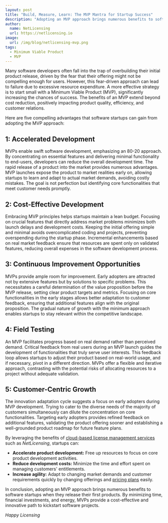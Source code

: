 ```yaml
---
layout: post
title: "Build, Measure, Learn: The MVP Mantra for Startup Success"
description: "Adopting an MVP approach brings numerous benefits to software startups when they release their first products"
author:
  name: NetLicensing
  url: https://netlicensing.io
image:
  url: /img/blog/netlicensing-mvp.png
tags:
  - Minimum Viable Product
  - MVP
---
```


Many software developers often fall into the trap of overbuilding their initial product release, driven by the fear that their offering might not be compelling enough for users. However, this fear-driven approach can lead to failure due to excessive resource expenditure. A more effective strategy is to start small with a Minimum Viable Product (MVP), significantly increasing the chances of success. The benefits of an MVP extend beyond cost reduction, positively impacting product quality, efficiency, and customer relations.

Here are five compelling advantages that software startups can gain from adopting the MVP approach:

## 1: Accelerated Development

MVPs enable swift software development, emphasizing an 80-20 approach. By concentrating on essential features and delivering minimal functionality to end-users, developers can reduce the overall development time. The rapid release of a product into the market provides numerous advantages. MVP launches expose the product to market realities early on, allowing startups to learn and adapt to actual market demands, avoiding costly mistakes. The goal is not perfection but identifying core functionalities that meet customer needs promptly.

## 2: Cost-Effective Development

Embracing MVP principles helps startups maintain a lean budget. Focusing on crucial features that directly address market problems minimizes both launch delays and development costs. Keeping the initial offering simple and minimal avoids overcomplicated coding and projects, preventing overspending during the startup phase. Incremental enhancements based on real market feedback ensure that resources are spent only on validated features, reducing overall expenses in the software development process.

## 3: Continuous Improvement Opportunities

MVPs provide ample room for improvement. Early adopters are attracted not by extensive features but by solutions to specific problems. This necessitates a careful determination of the value proposition before the MVP release, setting clear product targets and metrics. Focusing on core functionalities in the early stages allows better adaptation to customer feedback, ensuring that additional features align with the original proposition. The gradual nature of growth with the minimum approach enables startups to stay relevant within the competitive landscape.

## 4: Field Testing

An MVP facilitates progress based on real demand rather than perceived demand. Critical feedback from real users during an MVP launch guides the development of functionalities that truly serve user interests. This feedback loop allows startups to adjust their product based on real-world usage, and if necessary, pivot in a different direction. MVPs offer a flexible and iterative approach, contrasting with the potential risks of allocating resources to a project without adequate validation.

## 5: Customer-Centric Growth

The innovation adaptation cycle suggests a focus on early adopters during MVP development. Trying to cater to the diverse needs of the majority of customers simultaneously can dilute the concentration on core functionalities. Targeting early adopters provides refined feedback on additional features, validating the product offering sooner and establishing a well-grounded product roadmap for future feature plans.

By leveraging the benefits of [cloud-based license management services](https://netlicensing.io/wiki/pricing-table) such as *NetLicensing*, startups can:
- **Accelerate product development:** Free up resources to focus on core product development activities.
- **Reduce development costs:** Minimize the time and effort spent on managing customers' entitlements.
- **Increase agility:** Adapt to changing market demands and customer requirements quickly by changing offerings and [pricing plans](https://netlicensing.io/wiki/pricing-table) easily.

In conclusion, adopting an MVP approach brings numerous benefits to software startups when they release their first products. By minimizing time, financial investments, and energy, MVPs provide a cost-effective and innovative path to kickstart software projects.

*Happy Licensing*
